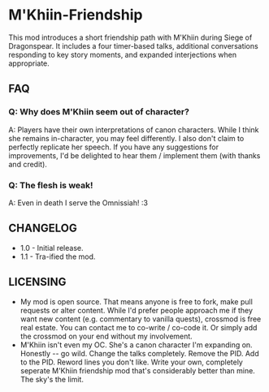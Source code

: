 # M'Khiin-Friendship
This mod introduces a short friendship path with M'Khiin during Siege of Dragonspear. It includes a four timer-based talks, additional conversations responding to key story moments, and expanded interjections when appropriate.

## FAQ

### Q: Why does M'Khiin seem out of character?

A: Players have their own interpretations of canon characters. While I think she remains in-character, you may feel differently. I also don't claim to perfectly replicate her speech. If you have any suggestions for improvements, I'd be delighted to hear them / implement them (with thanks and credit). 

### Q: The flesh is weak!

A: Even in death I serve the Omnissiah! :3

## CHANGELOG

* 1.0 - Initial release.
* 1.1 - Tra-ified the mod. 

## LICENSING
* My mod is open source. That means anyone is free to fork, make pull requests or alter content. While I'd prefer people approach me if they want new content (e.g. commentary to vanilla quests), crossmod is free real estate. You can contact me to co-write / co-code it. Or simply add the crossmod on your end without my involvement.
* M'Khiin isn't even my OC. She's a canon character I'm expanding on. Honestly -- go wild. Change the talks completely. Remove the PID. Add to the PID. Reword lines you don't like. Write your own, completely seperate M'Khiin friendship mod that's considerably better than mine. The sky's the limit. 
